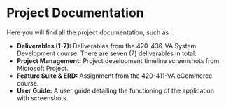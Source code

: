 # Project Documentation
Here you will find all the project documentation, such as :

* **Deliverables (1-7):**
  Deliverables from the 420-436-VA System Development course. There are seven (7) deliverables in total.
* **Project Management:**
  Project development timeline screenshots from Microsoft Project.
* **Feature Suite & ERD:**
  Assignment from the 420-411-VA eCommerce course.
* **User Guide:**
  A user guide detailing the functioning of the application with screenshots.
